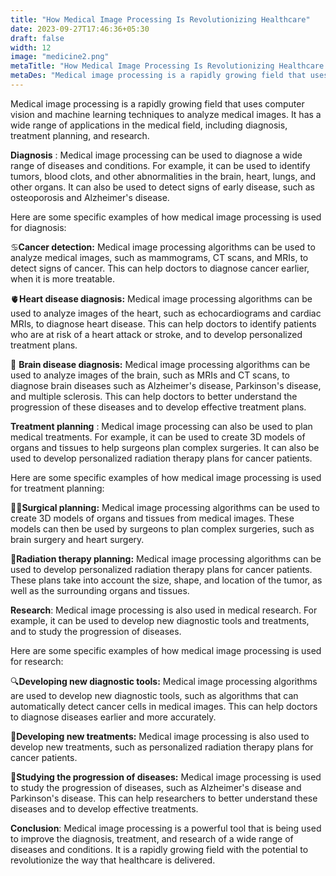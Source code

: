 ```yaml
---
title: "How Medical Image Processing Is Revolutionizing Healthcare"
date: 2023-09-27T17:46:36+05:30
draft: false
width: 12
image: "medicine2.png"
metaTitle: "How Medical Image Processing Is Revolutionizing Healthcare | Open CV Courses"
metaDes: "Medical image processing is a rapidly growing field that uses computer vision and machine learning techniques to analyze medical images. It has a wide range of applications in the medical field, including diagnosis, treatment planning, and research. | healthcare | medical | medicine"
---
```


Medical image processing is a rapidly growing field that uses computer vision and machine learning techniques to analyze medical images. It has a wide range of applications in the medical field, including diagnosis, treatment planning, and research. <!--more-->

**Diagnosis** : Medical image processing can be used to diagnose a wide range of diseases and conditions. For example, it can be used to identify tumors, blood clots, and other abnormalities in the brain, heart, lungs, and other organs. It can also be used to detect signs of early disease, such as osteoporosis and Alzheimer's disease.

Here are some specific examples of how medical image processing is used for diagnosis:

 ♋**Cancer detection:** Medical image processing algorithms can be used to analyze medical images, such as mammograms, CT scans, and MRIs, to detect signs of cancer. This can help doctors to diagnose cancer earlier, when it is more treatable.

🫀**Heart disease diagnosis:** Medical image processing algorithms can be used to analyze images of the heart, such as echocardiograms and cardiac MRIs, to diagnose heart disease. This can help doctors to identify patients who are at risk of a heart attack or stroke, and to develop personalized treatment plans.

🧠 **Brain disease diagnosis:** Medical image processing algorithms can be used to analyze images of the brain, such as MRIs and CT scans, to diagnose brain diseases such as Alzheimer's disease, Parkinson's disease, and multiple sclerosis. This can help doctors to better understand the progression of these diseases and to develop effective treatment plans.

**Treatment planning** : Medical image processing can also be used to plan medical treatments. For example, it can be used to create 3D models of organs and tissues to help surgeons plan complex surgeries. It can also be used to develop personalized radiation therapy plans for cancer patients.

Here are some specific examples of how medical image processing is used for treatment planning:

👩‍⚕️**Surgical planning:** Medical image processing algorithms can be used to create 3D models of organs and tissues from medical images. These models can then be used by surgeons to plan complex surgeries, such as brain surgery and heart surgery.

 🎯**Radiation therapy planning:** Medical image processing algorithms can be used to develop personalized radiation therapy plans for cancer patients. These plans take into account the size, shape, and location of the tumor, as well as the surrounding organs and tissues.

**Research**:
Medical image processing is also used in medical research. For example, it can be used to develop new diagnostic tools and treatments, and to study the progression of diseases.

Here are some specific examples of how medical image processing is used for research:

🔍**Developing new diagnostic tools:** Medical image processing algorithms are used to develop new diagnostic tools, such as algorithms that can automatically detect cancer cells in medical images. This can help doctors to diagnose diseases earlier and more accurately.

🧬**Developing new treatments:** Medical image processing is also used to develop new treatments, such as personalized radiation therapy plans for cancer patients.

 🧠**Studying the progression of diseases:** Medical image processing is used to study the progression of diseases, such as Alzheimer's disease and Parkinson's disease. This can help researchers to better understand these diseases and to develop effective treatments.

**Conclusion**:
Medical image processing is a powerful tool that is being used to improve the diagnosis, treatment, and research of a wide range of diseases and conditions. It is a rapidly growing field with the potential to revolutionize the way that healthcare is delivered.
